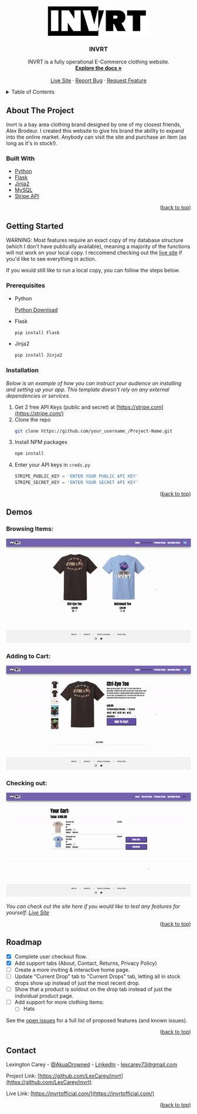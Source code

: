 <a name="readme-top"></a>

<!-- PROJECT LOGO -->
<div align="center">
  <a href="https://github.com/LexCarey/invrt">
    <img src="flask_app/static/all_imgs/Invrt_Logo.jpg" alt="Logo" width="auto" height="80">
  </a>

<h3 align="center">INVRT</h3>

  <p align="center">
    INVRT is a fully operational E-Commerce clothing website.
    <br />
    <a href="https://github.com/LexCarey/invrt"><strong>Explore the docs »</strong></a>
    <br />
    <br />
    <a href="https://invrtofficial.com/">Live Site</a>
    ·
    <a href="https://github.com/LexCarey/invrt/issues">Report Bug</a>
    ·
    <a href="https://github.com/LexCarey/invrt/issues">Request Feature</a>
  </p>
</div>



<!-- TABLE OF CONTENTS -->
<details>
  <summary>Table of Contents</summary>
  <ol>
    <li>
      <a href="#about-the-project">About The Project</a>
      <ul>
        <li><a href="#built-with">Built With</a></li>
      </ul>
    </li>
    <li>
      <a href="#getting-started">Getting Started</a>
      <ul>
        <li><a href="#prerequisites">Prerequisites</a></li>
        <li><a href="#installation">Installation</a></li>
      </ul>
    </li>
    <li><a href="#demos">Demos</a></li>
    <li><a href="#roadmap">Roadmap</a></li>
    <li><a href="#contact">Contact</a></li>
  </ol>
</details>



<!-- ABOUT THE PROJECT -->
## About The Project
Invrt is a bay area clothing brand designed by one of my closest friends, Alex Brodeur. I created this website to give his brand the ability to expand into the online market. Anybody can visit the site and purchase an item (as long as it's in stock!). 

### Built With

* [Python](https://www.python.org/)
* [Flask](https://flask.palletsprojects.com/en/2.2.x/)
* [Jinja2](https://jinja.palletsprojects.com/en/3.1.x/)
* [MySQL](https://www.mysql.com/)
* [Stripe API](https://stripe.com/)

<p align="right">(<a href="#readme-top">back to top</a>)</p>



<!-- GETTING STARTED -->
## Getting Started

WARNING: Most features require an exact copy of my database structure (which I don't have publically available), meaning a majority of the functions will not work on your local copy. I reccomend checking out the <a href="https://invrtofficial.com/">live site</a> if you'd like to see everything in action.

If you would still like to run a local copy, you can follow the steps below.

### Prerequisites

* Python

  [Python Download](https://www.python.org/downloads/)

* Flask
  ```sh
  pip install Flask
  ```
  
* Jinja2
  ```sh
  pip install Jinja2
  ```

### Installation

_Below is an example of how you can instruct your audience on installing and setting up your app. This template doesn't rely on any external dependencies or services._

1. Get 2 free API Keys (public and secret) at [https://stripe.com](https://stripe.com/)
2. Clone the repo
   ```sh
   git clone https://github.com/your_username_/Project-Name.git
   ```
3. Install NPM packages
   ```sh
   npm install
   ```
4. Enter your API keys in `creds.py`
   ```py
   STRIPE_PUBLIC_KEY = 'ENTER YOUR PUBLIC API KEY'
   STRIPE_SECRET_KEY = 'ENTER YOUR SECRET API KEY'
   ```

<p align="right">(<a href="#readme-top">back to top</a>)</p>



<!-- DEMOS EXAMPLES -->
## Demos

### Browsing Items:

![](flask_app/static/all_imgs/readme_display.gif)

### Adding to Cart:

![](flask_app/static/all_imgs/readme_cart.gif)

### Checking out:

![](flask_app/static/all_imgs/readme_checkout.gif)

_You can check out the site here if you would like to test any features for yourself: [Live Site](https://invrtofficial.com/)_

<p align="right">(<a href="#readme-top">back to top</a>)</p>



<!-- ROADMAP -->
## Roadmap

- [x] Complete user checkout flow.
- [x] Add support tabs (About, Contact, Returns, Privacy Policy)
- [ ] Create a more inviting & interactive home page.
- [ ] Update "Current Drop" tab to "Current Drops" tab, letting all in stock drops show up instead of just the most recent drop.
- [ ] Show that a product is soldout on the drop tab instead of just the individual product page.
- [ ] Add support for more clothing items:
    - [ ] Hats

See the [open issues](https://github.com/LexCarey/invrt/issues) for a full list of proposed features (and known issues).

<p align="right">(<a href="#readme-top">back to top</a>)</p>



<!-- CONTACT -->
## Contact

Lexington Carey - [@AkuaDrowned](https://twitter.com/AkuaDrowned) - [LinkedIn](https://www.linkedin.com/in/lexington-carey/) - lexcarey73@gmail.com

Project Link: [https://github.com/LexCarey/invrt](https://github.com/LexCarey/invrt)

Live Link: [https://invrtofficial.com/](https://invrtofficial.com/)

<p align="right">(<a href="#readme-top">back to top</a>)</p>
